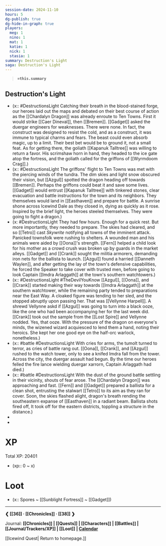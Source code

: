 ```yaml
---
session-date: 2024-11-10
hours: 5
dg-publish: true
dg-hide-in-graph: true
players:
  meg: 1
  nino: 1
  mat: 1
  katie: 1
  nick: 1
  stasia: 1
summary: Destruction's Light
saga: Destruction's Light
---
```


> **`=this.summary`**
>

## Destruction's Light
- (x:: #DestructionsLight  Catching their breath in the blood-stained forge, our heroes laid out the maps and debated on their best course of action as the [[Chardalyn Dragon]] was already enroute to Ten Towns. First it would strike [[Caer Dineval]], then [[Bremen]]. [[Gadget]] asked the duergar engineers for weaknesses. There were none. In fact, the construct was designed to resist the cold, and as a construct, it was immune to typical charms and fears. The beast could even absorb magic, up to a limit. Their best bet would be to ground it, not a small feat. As for getting there, the goliath [[Kapanuk Talltree]] was willing to return a favor. His scrimshaw horn in hand, they headed to the ice gate atop the fortress, and the goliath called for the griffons of [[Wyrmdoom Crag]].)
- (x:: #DestructionsLight The griffons' flight to Ten Towns was met with the piercing winds of the tundra. The dim skies and light snow obscured their vision, but [[Azgul]] spotted the dragon heading off towards [[Bremen]]. Perhaps the griffons could beat it and save some lives.[[Gadget]] would entrust [[Kapanuk Talltree]] with tinkered stones, clear evacuation and battle instructions for the town and its neighbors. They themselves would land in [[Easthaven]] and prepare for battle. A sunrise shone across Icewind Dale as they closed in, dying as quickly as it rose. Inspired by the brief light, the heroes steeled themselves. They were going to fight a dragon.)
- (x: #DestructionsLight They had few hours. Enough for a quick rest. But more importantly, they needed to prepare. The skies had cleared, and so [[Tetro]] cast *Skywrite* notifying all towns of the imminent attack. Panicked townsfolk were rushing to shelters. A wounded man and his animals were aided by [[Oona]]'s strength. [[Fern]] helped a child look for his mother as a crowd crush was broken up by guards in the market alleys. [[Gadget]] and [[Crank]] sought the militia armorers, demanding iron nets for the ballista to launch. [[Azgul]] found a harried [[Danneth Waylen]], and after getting the lay of the town's defensive capabilities, he forced the Speaker to take cover with trusted men, before going to look Captain [[Imdra Arlaggath]] at the town's southern watchtowers.)
- (x:: #DestructionsLight #TheDevilYouKnow [[Azgul]], [[Oona]], and [[Crank]] started making their way towards [[Imdra Arlaggath]] at the southern watchtower, while the remaining party tended to preparations near the East Way. A cloaked figure was tending to her sled, and the stopped abruptly upon passing her. That was [[Vellynne Harpell]]. A shrewd Vellynne askd if [[Azgul]] was going to turn into a black ooze, like the one who had been accompanying her for the last week did. [[Crank]] took out the sample from the [[Lost Spire]] and Vellynne nodded. Yes, that ooze. With the pressure of the dragon on everyone's minds, the wizened wizard acquiesced to lend them a hand, noting their heroics. She kept her one good eye on the half-orc warlock, nonetheless.)
- (x:: #battle #DestructionsLight With cries for arms, the tumolt turned to terror, as cries of battle rang out. [[Oona]], [[Crank]], and [[Azgul]] rushed to the watch tower, only to see a knifed Imdra fall from the tower. Across the city, the duergar assault had begun. By the time our heroes felled the fire lance wielding duergar xarrorn, Captain Arlaggath had died.)
- (x:: #battle #DestructionsLight With the dust of the ground battle settling in their vicinity, shouts of fear arose. The [[Chardalyn Dragon]] was approaching and fast. [[Fern]] and [[Gadget]] prepared a ballista for a clean shot, entrusting the stalwart [[Tetro]] to its aim as they ran for cover. Soon, the skies flashed alight, dragon's breath rending the southeastern expanse of [[Easthaven]] in a radiant beam. Ballista shots fired off, It took off for the eastern districts, toppling a structure in the distance.)
- 
- 


# XP
Total XP: 20401
- (xp:: 0 ~ x) 

# Loot
- (x:: Spores ~ [[Sunblight Fortress]] ~ [[Gadget]])

---
**❮ [[36]] · [[Chronicles]] ·  [[38]] ❯**

Journal: **[[Chronicles]] | [[Quests]] |  [[Characters]] | [[Battles]] | [[Journal/Trackers/XP]] | [[Loot]] | [Calendar](https://app.fantasy-calendar.com/calendars/38f9e3f5098bac1f655a4fb4241f35eb)**

[[Icewind Quest| Return to homepage.]]